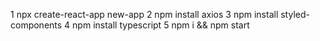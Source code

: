 1  npx create-react-app new-app
2 npm install axios
3 npm install styled-components
4 npm install typescript
5 npm i && npm start
